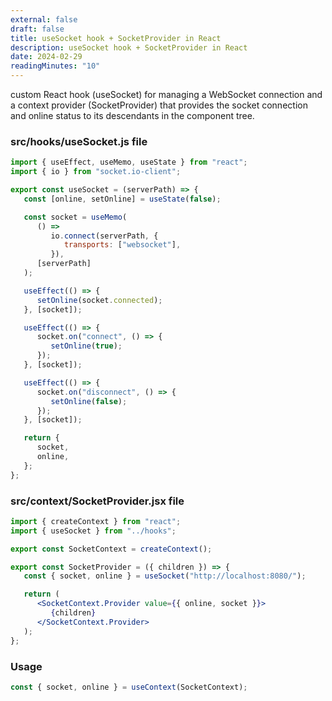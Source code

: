 ```yaml
---
external: false
draft: false
title: useSocket hook + SocketProvider in React
description: useSocket hook + SocketProvider in React
date: 2024-02-29
readingMinutes: "10"
---
```


custom React hook (useSocket) for managing a WebSocket connection and a context provider (SocketProvider) that provides the socket connection and online status to its descendants in the component tree.

### src/hooks/useSocket.js file

```js
import { useEffect, useMemo, useState } from "react";
import { io } from "socket.io-client";

export const useSocket = (serverPath) => {
   const [online, setOnline] = useState(false);

   const socket = useMemo(
      () =>
         io.connect(serverPath, {
            transports: ["websocket"],
         }),
      [serverPath]
   );

   useEffect(() => {
      setOnline(socket.connected);
   }, [socket]);

   useEffect(() => {
      socket.on("connect", () => {
         setOnline(true);
      });
   }, [socket]);

   useEffect(() => {
      socket.on("disconnect", () => {
         setOnline(false);
      });
   }, [socket]);

   return {
      socket,
      online,
   };
};
```

### src/context/SocketProvider.jsx file

```jsx
import { createContext } from "react";
import { useSocket } from "../hooks";

export const SocketContext = createContext();

export const SocketProvider = ({ children }) => {
   const { socket, online } = useSocket("http://localhost:8080/");

   return (
      <SocketContext.Provider value={{ online, socket }}>
         {children}
      </SocketContext.Provider>
   );
};
```

### Usage

```jsx
const { socket, online } = useContext(SocketContext);
```

